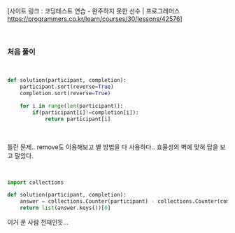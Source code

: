 [사이트 링크 : 코딩테스트 연습 - 완주하지 못한 선수 | 프로그래머스 https://programmers.co.kr/learn/courses/30/lessons/42576] <br>

<br>
 
### 처음 풀이

<br>

```py
def solution(participant, completion):
    participant.sort(reverse=True)
    completion.sort(reverse=True)

    for i in range(len(participant)):
        if(participant[i]!=completion[i]):
            return participant[i]
```

<br>

틀린 문제.. remove도 이용해보고 별 방법을 다 사용하다.. 효율성의 벽에 맞혀 답을 보고 말았다.

<br>

```py
import collections

def solution(participant, completion):
    answer = collections.Counter(participant) - collections.Counter(completion)
    return list(answer.keys())[0]
```

이거 푼 사람 천재인듯...
